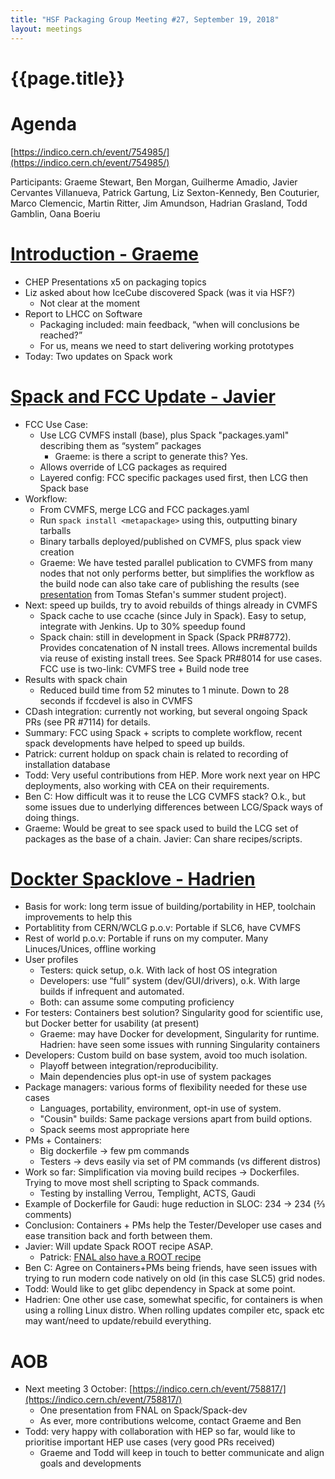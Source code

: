 ```yaml
---
title: "HSF Packaging Group Meeting #27, September 19, 2018"
layout: meetings
---
```


# {{page.title}}

# Agenda

[https://indico.cern.ch/event/754985/](https://indico.cern.ch/event/754985/)

Participants: Graeme Stewart, Ben Morgan, Guilherme Amadio, Javier Cervantes
Villanueva, Patrick Gartung, Liz Sexton-Kennedy, Ben Couturier, Marco Clemencic,
Martin Ritter, Jim Amundson, Hadrian Grasland, Todd Gamblin, Oana Boeriu

# [Introduction - Graeme](https://indico.cern.ch/event/754985/contributions/3128664/attachments/1709906/2774762/HSF_Packaging_Group_Intro_2018-09-191.pdf)

- CHEP Presentations x5 on packaging topics
- Liz asked about how IceCube discovered Spack (was it via HSF?)
  - Not clear at the moment
- Report to LHCC on Software
  - Packaging included: main feedback, “when will conclusions be reached?”
  - For us, means we need to start delivering working prototypes
- Today: Two updates on Spack work

# [Spack and FCC Update - Javier](https://indico.cern.ch/event/754985/contributions/3128668/attachments/1718723/2773707/SpackHSFMeeting-SummerStudent2018.pptx.pdf)

- FCC Use Case:
  - Use LCG CVMFS install (base), plus Spack "packages.yaml" describing them as
    “system” packages
    - Graeme: is there a script to generate this? Yes.
  - Allows override of LCG packages as required
  - Layered config: FCC specific packages used first, then LCG then Spack base
- Workflow:
  - From CVMFS, merge LCG and FCC packages.yaml
  - Run `spack install <metapackage>` using this, outputting binary tarballs
  - Binary tarballs deployed/published on CVMFS, plus spack view creation
  - Graeme: We have tested parallel publication to CVMFS from many nodes that
    not only performs better, but simplifies the workflow as the build node can
    also take care of publishing the results (see
    [presentation](https://indico.cern.ch/event/746546/contributions/3086271/attachments/1708942/2754445/Deployment_of_ATLAS_releases.pdf)
    from Tomas Stefan's summer student project).
- Next: speed up builds, try to avoid rebuilds of things already in CVMFS
  - Spack cache to use ccache (since July in Spack). Easy to setup, integrate
    with Jenkins. Up to 30% speedup found
  - Spack chain: still in development in Spack (Spack PR#8772). Provides
    concatenation of N install trees. Allows incremental builds via reuse of
    existing install trees. See Spack PR#8014 for use cases. FCC use is
    two-link: CVMFS tree + Build node tree
- Results with spack chain
  - Reduced build time from 52 minutes to 1 minute. Down to 28 seconds if
    fccdevel is also in CVMFS
- CDash integration: currently not working, but several ongoing Spack PRs (see
  PR #7114) for details.
- Summary: FCC using Spack + scripts to complete workflow, recent spack
  developments have helped to speed up builds.
- Patrick: current holdup on spack chain is related to recording of installation
  database
- Todd: Very useful contributions from HEP. More work next year on HPC
  deployments, also working with CEA on their requirements.
- Ben C: How difficult was it to reuse the LCG CVMFS stack? O.k., but some
  issues due to underlying differences between LCG/Spack ways of doing things.
- Graeme: Would be great to see spack used to build the LCG set of packages as
  the base of a chain. Javier: Can share recipes/scripts.

# [Dockter Spacklove - Hadrien](https://indico.cern.ch/event/754985/contributions/3144307/attachments/1718025/2772358/Spackaging.pdf)

- Basis for work: long term issue of building/portability in HEP, toolchain
  improvements to help this
- Portablitity from CERN/WCLG p.o.v: Portable if SLC6, have CVMFS
- Rest of world p.o.v: Portable if runs on my computer. Many Linuces/Unices,
  offline working
- User profiles
  - Testers: quick setup, o.k. With lack of host OS integration
  - Developers: use “full” system (dev/GUI/drivers), o.k. With large builds if
    infrequent and automated.
  - Both: can assume some computing proficiency
- For testers: Containers best solution? Singularity good for scientific use,
  but Docker better for usability (at present)
  - Graeme: may have Docker for development, Singularity for runtime. Hadrien:
    have seen some issues with running Singularity containers
- Developers: Custom build on base system, avoid too much isolation.
  - Playoff between integration/reproducibility.
  - Main dependencies plus opt-in use of system packages
- Package managers: various forms of flexibility needed for these use cases
  - Languages, portability, environment, opt-in use of system.
  - "Cousin" builds: Same package versions apart from build options.
  - Spack seems most appropriate here
- PMs + Containers:
  - Big dockerfile -> few pm commands
  - Testers -> devs easily via set of PM commands (vs different distros)
- Work so far: Simplification via moving build recipes -> Dockerfiles. Trying to
  move most shell scripting to Spack commands.
  - Testing by installing Verrou, Templight, ACTS, Gaudi
- Example of Dockerfile for Gaudi: huge reduction in SLOC: 234 -> 234 (⅔
  comments)
- Conclusion: Containers + PMs help the Tester/Developer use cases and ease
  transition back and forth between them.
- Javier: Will update Spack ROOT recipe ASAP.
  - Patrick:
    [FNAL also have a ROOT recipe](https://github.com/FNALssi/spack/blob/fnal-develop/var/spack/repos/builtin/packages/root/package.py)
- Ben C: Agree on Containers+PMs being friends, have seen issues with trying to
  run modern code natively on old (in this case SLC5) grid nodes.
- Todd: Would like to get glibc dependency in Spack at some point.
- Hadrien: One other use case, somewhat specific, for containers is when using a
  rolling Linux distro. When rolling updates compiler etc, spack etc may
  want/need to update/rebuild everything.

# AOB

- Next meeting 3 October:
  [https://indico.cern.ch/event/758817/](https://indico.cern.ch/event/758817/)
  - One presentation from FNAL on Spack/Spack-dev
  - As ever, more contributions welcome, contact Graeme and Ben
- Todd: very happy with collaboration with HEP so far, would like to prioritise
  important HEP use cases (very good PRs received)
  - Graeme and Todd will keep in touch to better communicate and align goals and
    developments
